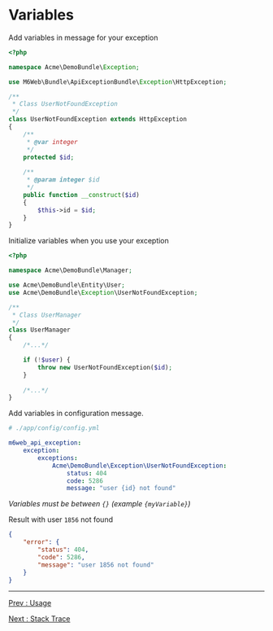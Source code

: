 # Variables

Add variables in message for your exception

```php
<?php 

namespace Acme\DemoBundle\Exception;

use M6Web\Bundle\ApiExceptionBundle\Exception\HttpException;

/**
 * Class UserNotFoundException
 */
class UserNotFoundException extends HttpException
{
    /**
     * @var integer
     */
    protected $id;
    
    /**
     * @param integer $id
     */
    public function __construct($id)
    {
        $this->id = $id;
    }
}
```

Initialize variables when you use your exception

```php
<?php 

namespace Acme\DemoBundle\Manager;

use Acme\DemoBundle\Entity\User;
use Acme\DemoBundle\Exception\UserNotFoundException;

/**
 * Class UserManager
 */
class UserManager
{
    /*...*/

    if (!$user) {
        throw new UserNotFoundException($id);
    }
    
    /*...*/
}
```

Add variables in configuration message.

```yaml
# ./app/config/config.yml

m6web_api_exception:
    exception:
        exceptions:
            Acme\DemoBundle\Exception\UserNotFoundException:
                status: 404
                code: 5286
                message: "user {id} not found"
```
*Variables must be between `{}` (example `{myVariable}`)*

Result with user `1856` not found

```json
{
    "error": {
        "status": 404,
        "code": 5286,
        "message": "user 1856 not found"
    }
}
```

---

[Prev : Usage](https://github.com/M6Web/ApiExceptionBundle/blob/master/Resources/doc/usage.md)

[Next : Stack Trace](https://github.com/M6Web/ApiExceptionBundle/blob/master/Resources/doc/stack_trace.md)
